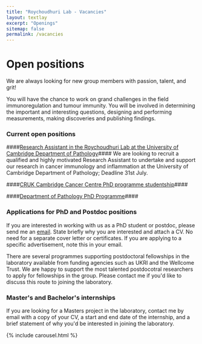 ```yaml
---
title: "Roychoudhuri Lab - Vacancies"
layout: textlay
excerpt: "Openings"
sitemap: false
permalink: /vacancies
---
```


# Open positions

We are always looking for new group members with passion, talent, and grit!

You will have the chance to work on grand challenges in the field immunoregulation and tumour immunity. You will be involved in determining the important and interesting questions, designing and performing measurements, making discoveries and publishing findings.

### Current open positions

####[Research Assistant in the Roychoudhuri Lab at the University of Cambridge Department of Pathology](http://www.jobs.cam.ac.uk/job/26099/)####
We are looking to recruit a qualified and highly motivated Research Assistant to undertake and support our research in cancer immunology and inflammation at the University of Cambridge Department of Pathology; Deadline 31st July. 


####[CRUK Cambridge Cancer Centre PhD programme studentship](https://crukcambridgecentre.org.uk/research/programmes/cellular-and-molecular-biology)####

####[Department of Pathology PhD Programme](https://www.path.cam.ac.uk/graduate/fully-funded-studentships)####

### Applications for PhD and Postdoc positions
If you are interested in working with us as a PhD student or postdoc, please send me an [email](mailto:rr257@cam.ac.uk). State briefly why you are interested and attach a CV. No need for a separate cover letter or certificates. If you are applying to a specific advertisement, note this in your email.

There are several programmes supporting postdoctoral fellowships in the laboratory available from funding agencies such as UKRI and the Wellcome Trust.  We are happy to support the most talented postdocotral researchers to apply for fellowships in the group. Please contact me if you'd like to discuss this route to joining the laboratory. 

### Master's and Bachelor's internships
If you are looking for a Masters project in the laboratory, contact me by email with a copy of your CV, a start and end date of the internship, and a brief statement of why you'd be interested in joining the laboratory.

<div style="width:80%; display: inline-block; float:none; vertical-align: top; clear: both;">
 {% include carousel.html %}
 </div>
